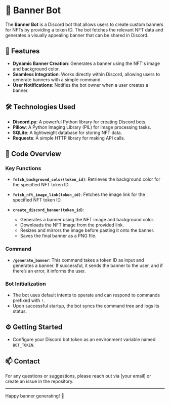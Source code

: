 # 🎨 Banner Bot

The **Banner Bot** is a Discord bot that allows users to create custom banners for NFTs by providing a token ID. The bot fetches the relevant NFT data and generates a visually appealing banner that can be shared in Discord.

## 🚀 Features

- **Dynamic Banner Creation**: Generates a banner using the NFT's image and background color.
- **Seamless Integration**: Works directly within Discord, allowing users to generate banners with a simple command.
- **User Notifications**: Notifies the bot owner when a user creates a banner.

## 🛠️ Technologies Used

- **Discord.py**: A powerful Python library for creating Discord bots.
- **Pillow**: A Python Imaging Library (PIL) for image processing tasks.
- **SQLite**: A lightweight database for storing NFT data.
- **Requests**: A simple HTTP library for making API calls.

## 📁 Code Overview

### Key Functions

- **`fetch_background_color(token_id)`**: Retrieves the background color for the specified NFT token ID.
  
- **`fetch_nft_image_link(token_id)`**: Fetches the image link for the specified NFT token ID.
  
- **`create_discord_banner(token_id)`**: 
  - Generates a banner using the NFT image and background color.
  - Downloads the NFT image from the provided link.
  - Resizes and mirrors the image before pasting it onto the banner.
  - Saves the final banner as a PNG file.

### Command

- **`/generate_banner`**: This command takes a token ID as input and generates a banner. If successful, it sends the banner to the user, and if there’s an error, it informs the user.

### Bot Initialization

- The bot uses default intents to operate and can respond to commands prefixed with `!`.
- Upon successful startup, the bot syncs the command tree and logs its status.

## ⚙️ Getting Started

- Configure your Discord bot token as an environment variable named `BOT_TOKEN`.

## 📫 Contact

For any questions or suggestions, please reach out via [your email] or create an issue in the repository.

---

Happy banner generating! 🎉
